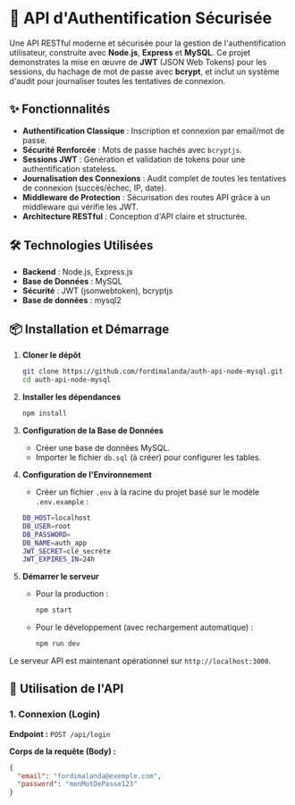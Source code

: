 # 🔐 API d'Authentification Sécurisée

Une API RESTful moderne et sécurisée pour la gestion de l'authentification utilisateur, construite avec **Node.js**, **Express** et **MySQL**. Ce projet demonstrates la mise en œuvre de **JWT** (JSON Web Tokens) pour les sessions, du hachage de mot de passe avec **bcrypt**, et inclut un système d'audit pour journaliser toutes les tentatives de connexion.

## ✨ Fonctionnalités

*   **Authentification Classique** : Inscription et connexion par email/mot de passe.
*   **Sécurité Renforcée** : Mots de passe hachés avec `bcryptjs`.
*   **Sessions JWT** : Génération et validation de tokens pour une authentification stateless.
*   **Journalisation des Connexions** : Audit complet de toutes les tentatives de connexion (succès/échec, IP, date).
*   **Middleware de Protection** : Sécurisation des routes API grâce à un middleware qui vérifie les JWT.
*   **Architecture RESTful** : Conception d'API claire et structurée.

## 🛠️ Technologies Utilisées

*   **Backend** : Node.js, Express.js
*   **Base de Données** : MySQL
*   **Sécurité** : JWT (jsonwebtoken), bcryptjs
*   **Base de données** : mysql2

## 📦 Installation et Démarrage

1.  **Cloner le dépôt**
    ```bash
    git clone https://github.com/fordimalanda/auth-api-node-mysql.git
    cd auth-api-node-mysql
    ```

2.  **Installer les dépendances**
    ```bash
    npm install
    ```

3.  **Configuration de la Base de Données**
    *   Créer une base de données MySQL.
    *   Importer le fichier `db.sql` (à créer) pour configurer les tables.

4.  **Configuration de l'Environnement**
    *   Créer un fichier `.env` à la racine du projet basé sur le modèle `.env.example` :
    ```bash
    DB_HOST=localhost
    DB_USER=root
    DB_PASSWORD=
    DB_NAME=auth_app
    JWT_SECRET=clé_secrète
    JWT_EXPIRES_IN=24h
    ```

5.  **Démarrer le serveur**
    *   Pour la production :
        ```bash
        npm start
        ```
    *   Pour le développement (avec rechargement automatique) :
        ```bash
        npm run dev
        ```

Le serveur API est maintenant opérationnel sur `http://localhost:3000`.

## 🚀 Utilisation de l'API

### 1. Connexion (Login)

**Endpoint :** `POST /api/login`

**Corps de la requête (Body) :**
```json
{
  "email": "fordimalanda@exemple.com",
  "password": "monMotDePasse123"
}